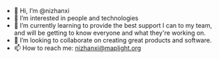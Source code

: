 - 👋 Hi, I’m @nizhanxi
- 👀 I’m interested in people and technologies
- 🌱 I’m currently learning to provide the best support I can to my team, and will be getting to know everyone and what they're working on.
- 💞️ I’m looking to collaborate on creating great products and software.
- 📫 How to reach me: nizhanxi@maplight.org

<!---
nizhanxi/nizhanxi is a ✨ special ✨ repository because its `README.md` (this file) appears on your GitHub profile.
You can click the Preview link to take a look at your changes.
--->
